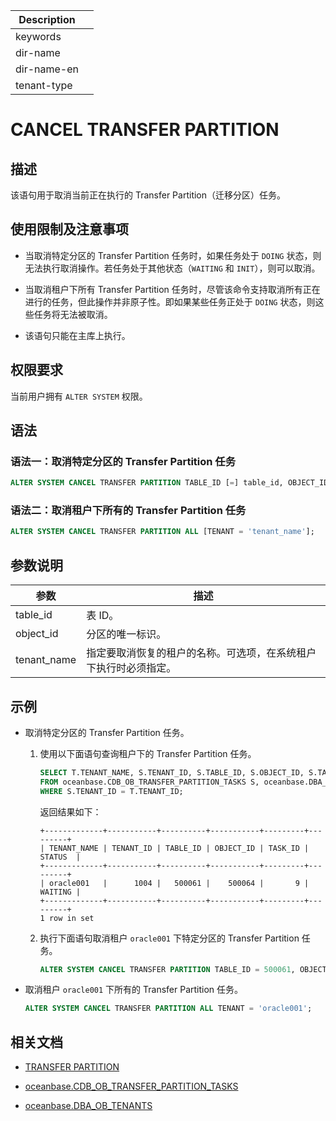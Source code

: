 | Description   |                 |
|---------------|-----------------|
| keywords      |                 |
| dir-name      |                 |
| dir-name-en   |                 |
| tenant-type   |                 |

# CANCEL TRANSFER PARTITION

## 描述

该语句用于取消当前正在执行的 Transfer Partition（迁移分区）任务。

## 使用限制及注意事项

* 当取消特定分区的 Transfer Partition 任务时，如果任务处于 `DOING` 状态，则无法执行取消操作。若任务处于其他状态（`WAITING` 和 `INIT`），则可以取消。

* 当取消租户下所有 Transfer Partition 任务时，尽管该命令支持取消所有正在进行的任务，但此操作并非原子性。即如果某些任务正处于 `DOING` 状态，则这些任务将无法被取消。

* 该语句只能在主库上执行。

## 权限要求

当前用户拥有 `ALTER SYSTEM` 权限。

## 语法

### 语法一：取消特定分区的 Transfer Partition 任务

```sql
ALTER SYSTEM CANCEL TRANSFER PARTITION TABLE_ID [=] table_id, OBJECT_ID [=] object_id [TENANT = 'tenant_name'];
```

### 语法二：取消租户下所有的 Transfer Partition 任务

```sql
ALTER SYSTEM CANCEL TRANSFER PARTITION ALL [TENANT = 'tenant_name'];
```

## 参数说明

| 参数         | 描述        |
|--------------|------------|
| table_id     | 表 ID。|
| object_id    | 分区的唯一标识。|
| tenant_name  | 指定要取消恢复的租户的名称。可选项，在系统租户下执行时必须指定。|

## 示例

* 取消特定分区的 Transfer Partition 任务。

  1. 使用以下面语句查询租户下的 Transfer Partition 任务。

      ```sql
      SELECT T.TENANT_NAME, S.TENANT_ID, S.TABLE_ID, S.OBJECT_ID, S.TASK_ID, S.STATUS
      FROM oceanbase.CDB_OB_TRANSFER_PARTITION_TASKS S, oceanbase.DBA_OB_TENANTS T
      WHERE S.TENANT_ID = T.TENANT_ID;
      ```

      返回结果如下：

      ```shell
      +-------------+-----------+----------+-----------+---------+---------+
      | TENANT_NAME | TENANT_ID | TABLE_ID | OBJECT_ID | TASK_ID | STATUS  |
      +-------------+-----------+----------+-----------+---------+---------+
      | oracle001   |      1004 |   500061 |    500064 |       9 | WAITING |
      +-------------+-----------+----------+-----------+---------+---------+
      1 row in set
      ```

  2. 执行下面语句取消租户 `oracle001` 下特定分区的 Transfer Partition 任务。

      ```sql
      ALTER SYSTEM CANCEL TRANSFER PARTITION TABLE_ID = 500061, OBJECT_ID = 500064 TENANT = 'oracle001';
      ```

* 取消租户 `oracle001` 下所有的 Transfer Partition 任务。

  ```sql
  ALTER SYSTEM CANCEL TRANSFER PARTITION ALL TENANT = 'oracle001';
  ```

## 相关文档

* [TRANSFER PARTITION](4300.Transfer-partition.md)

* [oceanbase.CDB_OB_TRANSFER_PARTITION_TASKS](../../../../700.system-views/300.system-view-of-sys-tenant/200.dictionary-view-of-sys-tenant/27300.cdb_ob_transfer_partition_tasks-of-sys-tenant.md)

* [oceanbase.DBA_OB_TENANTS](../../../../700.system-views/300.system-view-of-sys-tenant/200.dictionary-view-of-sys-tenant/5800.oceanbase-dba_ob_tenants-of-sys-tenant.md)
